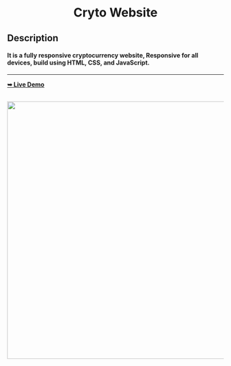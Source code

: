 <div align="center">
  <h1> <b> Cryto Website <b> </h1>
</div>

<div>
  <h2>Description</h2>
  <h4> It is a fully responsive cryptocurrency website, Responsive for all devices, build using HTML, CSS, and JavaScript.
</h4>
</div>
<hr>

  <a href="https://kennethcoder5.github.io/Crypto-Website/"><strong>➥ Live Demo</strong></a>

<br />
<div align="center">
<img src="https://u.today/sites/default/files/styles/736x/public/2022-03/13717.jpg" alt="" width="600">
</div>

